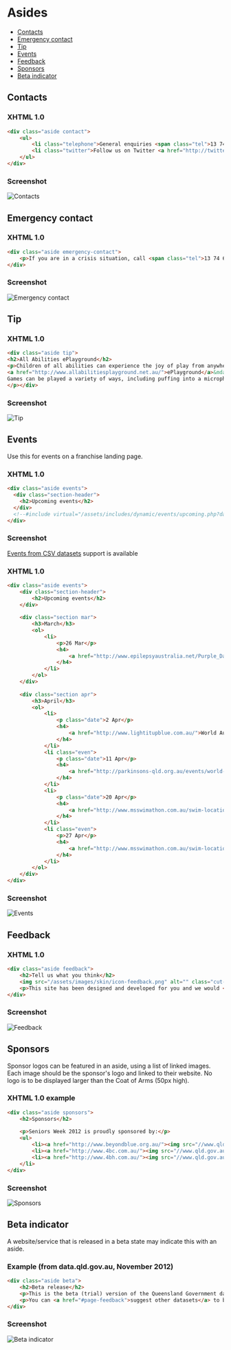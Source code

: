 # Asides

- [Contacts](#contacts)
- [Emergency contact](#emergency-contact)
- [Tip](#tip)
- [Events](#events)
- [Feedback](#feedback)
- [Sponsors](#sponsors)
- [Beta indicator](#beta-indicator) 

## Contacts

### XHTML 1.0 

```html
<div class="aside contact">
    <ul>
        <li class="telephone">General enquiries <span class="tel">13 74 68</span></li>
        <li class="twitter">Follow us on Twitter <a href="http://twitter.com/qgovonline">@qgovonline</a></li>
    </ul>
</div>
```

### Screenshot

![Contacts](images/aside-contact.png)

## Emergency contact

### XHTML 1.0

```html
<div class="aside emergency-contact">
    <p>If you are in a crisis situation, call <span class="tel">13 74 68</span></p>
</div>
```

### Screenshot

![Emergency contact](images/aside-emergency-contact.png)

## Tip

### XHTML 1.0

```html
<div class="aside tip">
<h2>All Abilities ePlayground</h2>
<p>Children of all abilities can experience the joy of play from anywhere through
<a href="http://www.allabilitiesplayground.net.au/">ePlayground</a>&mdash;a series of online games.
Games can be played a variety of ways, including puffing into a microphone, interactive whiteboard and using the space bar.
</p></div>
```

### Screenshot

![Tip](images/tip-short.png)

## Events

Use this for events on a franchise landing page.

### XHTML 1.0

```html
<div class="aside events">
  <div class="section-header">
    <h2>Upcoming events</h2>
  </div>
  <!--#include virtual="/assets/includes/dynamic/events/upcoming.php?dataset=education-events" -->
</div>
```

### Screenshot

[Events from CSV datasets](https://govdex.gov.au/confluence/display/SSQSWE/Events+from+CSV+datasets) support is available

### XHTML 1.0

```html
<div class="aside events">
    <div class="section-header">
        <h2>Upcoming events</h2>
    </div>
 
    <div class="section mar">
        <h3>March</h3>
        <ol>
            <li>
                <p>26 Mar</p>
                <h4>
                    <a href="http://www.epilepsyaustralia.net/Purple_Day/Purple_Day.aspx">Purple Day for Epilepsy</a>
                </h4>
            </li>
        </ol>
    </div>
 
    <div class="section apr">
        <h3>April</h3>
        <ol>
            <li>
                <p class="date">2 Apr</p>
                <h4>
                    <a href="http://www.lightitupblue.com.au/">World Autism Awareness Day</a>
                </h4>
            </li>
            <li class="even">
                <p class="date">11 Apr</p>
                <h4>
                    <a href="http://parkinsons-qld.org.au/events/world-parkinsons-day.html">World Parkinson's Day</a>
                </h4>
            </li>
            <li>
                <p class="date">20 Apr</p>
                <h4>
                    <a href="http://www.msswimathon.com.au/swim-locations/cairns">Cairns MS Swimathon</a>
                </h4>
            </li>
            <li class="even">
                <p>27 Apr</p>
                <h4>
                    <a href="http://www.msswimathon.com.au/swim-locations/townsville">Townsville MS Swimathon</a>
                </h4>
            </li>
        </ol>
    </div>
</div>
```

### Screenshot

![Events](images/aside-events.png)

## Feedback

### XHTML 1.0

```html
<div class="aside feedback">
    <h2>Tell us what you think</h2>
    <img src="/assets/images/skin/icon-feedback.png" alt="" class="cut-in-icon" />
    <p>This site has been designed and developed for you and we would <a href="#page-feedback">love to hear what you think</a> of it.</p>
</div>
```

### Screenshot

![Feedback](images/aside-feedback.png)

## Sponsors

Sponsor logos can be featured in an aside, using a list of linked images.
Each image should be the sponsor's logo and linked to their website. No logo is to be displayed larger than the Coat of Arms (50px high).

### XHTML 1.0 example

```html
<div class="aside sponsors">
    <h2>Sponsors</h2>
 
    <p>Seniors Week 2012 is proudly sponsored by:</p>
    <ul>
        <li><a href="http://www.beyondblue.org.au/"><img src="//www.qld.gov.au/seniors/assets/images/asides/recreation-staying-connected/beyondblue-logo.jpg" alt="beyondblue" /></a></li>
        <li><a href="http://www.4bc.com.au/"><img src="//www.qld.gov.au/seniors/assets/images/asides/recreation-staying-connected/4bc-logo.jpg" alt="4BC" /></a></li>
        <li><a href="http://www.4bh.com.au/"><img src="//www.qld.gov.au/seniors/assets/images/asides/recreation-staying-connected/4bh-logo.jpg" alt="4BH"/></a></li>
    </li>
</div>
```

### Screenshot

![Sponsors](images/aside-sponsors.png)

## Beta indicator

A website/service that is released in a beta state may indicate this with an aside.

### Example (from data.qld.gov.au, November 2012)

```html
<div class="aside beta">
    <h2>Beta release</h2>
    <p>This is the beta (trial) version of the Queensland Government data hub. It gives access to a limited number of datasets that are already publicly available.</p>
    <p>You can <a href="#page-feedback">suggest other datasets</a> to be included.</p>
</div>
```

### Screenshot

![Beta indicator](images/aside-beta-indicator.png)
